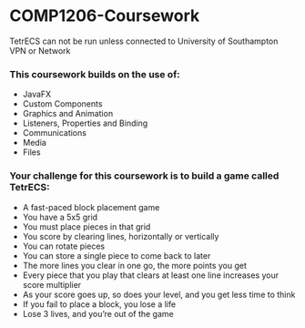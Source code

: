 # COMP1206-Coursework

TetrECS can not be run unless connected to University of Southampton VPN or Network

### This coursework builds on the use of:
- JavaFX
- Custom Components
- Graphics and Animation
- Listeners, Properties and Binding
- Communications
- Media
- Files
### Your challenge for this coursework is to build a game called TetrECS:
- A fast-paced block placement game
- You have a 5x5 grid
- You must place pieces in that grid
- You score by clearing lines, horizontally or vertically
- You can rotate pieces
- You can store a single piece to come back to later
- The more lines you clear in one go, the more points you get
- Every piece that you play that clears at least one line increases your score multiplier
- As your score goes up, so does your level, and you get less time to think
- If you fail to place a block, you lose a life
- Lose 3 lives, and you’re out of the game
